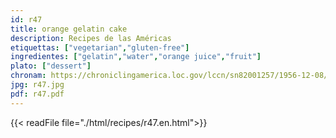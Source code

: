 ```yaml
---
id: r47
title: orange gelatin cake
description: Recipes de las Américas
etiquettas: ["vegetarian","gluten-free"]
ingredientes: ["gelatin","water","orange juice","fruit"]
plato: ["dessert"]
chronam: https://chroniclingamerica.loc.gov/lccn/sn82001257/1956-12-08/ed-1/seq-5/
jpg: r47.jpg
pdf: r47.pdf
---
```


{{< readFile file="./html/recipes/r47.en.html">}}